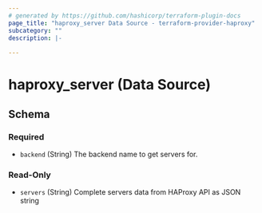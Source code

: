 ```yaml
---
# generated by https://github.com/hashicorp/terraform-plugin-docs
page_title: "haproxy_server Data Source - terraform-provider-haproxy"
subcategory: ""
description: |-
  
---
```


# haproxy_server (Data Source)





<!-- schema generated by tfplugindocs -->
## Schema

### Required

- `backend` (String) The backend name to get servers for.

### Read-Only

- `servers` (String) Complete servers data from HAProxy API as JSON string
